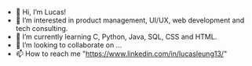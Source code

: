 - 👋 Hi, I’m Lucas!
- 👀 I’m interested in product management, UI/UX, web development and tech consulting.
- 🌱 I’m currently learning C, Python, Java, SQL, CSS and HTML.
- 💞️ I’m looking to collaborate on ...
- 📫 How to reach me "https://www.linkedin.com/in/lucasleung13/"

<!---
lucasleung13/lucasleung13 is a ✨ special ✨ repository because its `README.md` (this file) appears on your GitHub profile.
You can click the Preview link to take a look at your changes.
--->
